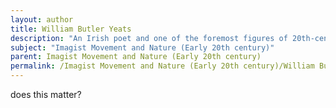 ```yaml
---
layout: author
title: William Butler Yeats
description: "An Irish poet and one of the foremost figures of 20th-century literature, Yeats incorporated Imagist techniques into some of his works, often using nature as a symbol to explore deeper philosophical and emotional themes."
subject: "Imagist Movement and Nature (Early 20th century)"
parent: Imagist Movement and Nature (Early 20th century)
permalink: /Imagist Movement and Nature (Early 20th century)/William Butler Yeats/
---
```


does this matter?
